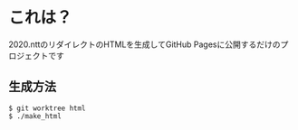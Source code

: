 # これは？

2020.nttのリダイレクトのHTMLを生成してGitHub Pagesに公開するだけのプロジェクトです

## 生成方法

``````
$ git worktree html
$ ./make_html
``````
